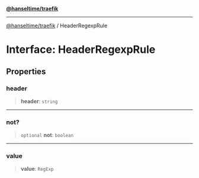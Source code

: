 [**@hanseltime/traefik**](../README.md)

***

[@hanseltime/traefik](../README.md) / HeaderRegexpRule

# Interface: HeaderRegexpRule

## Properties

### header

> **header**: `string`

***

### not?

> `optional` **not**: `boolean`

***

### value

> **value**: `RegExp`
